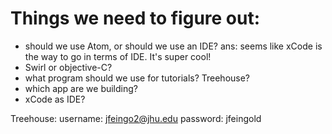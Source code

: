 # Things we need to figure out:

- should we use Atom, or should we use an IDE? ans: seems like xCode is the way to go in terms of IDE. It's super cool!
- Swirl or objective-C?
- what program should we use for tutorials? Treehouse?
- which app are we building?
- xCode as IDE?

Treehouse: username: jfeingo2@jhu.edu
           password: jfeingold
